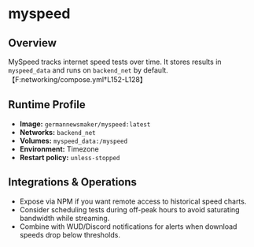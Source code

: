 # myspeed

## Overview
MySpeed tracks internet speed tests over time. It stores results in `myspeed_data` and runs on `backend_net` by default.【F:networking/compose.yml†L152-L128】

## Runtime Profile
- **Image:** `germannewsmaker/myspeed:latest`
- **Networks:** `backend_net`
- **Volumes:** `myspeed_data:/myspeed`
- **Environment:** Timezone
- **Restart policy:** `unless-stopped`

## Integrations & Operations
- Expose via NPM if you want remote access to historical speed charts.
- Consider scheduling tests during off-peak hours to avoid saturating bandwidth while streaming.
- Combine with WUD/Discord notifications for alerts when download speeds drop below thresholds.
